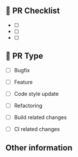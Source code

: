 ## 📃 PR Checklist
- [ ] 
- [ ] 
- [ ] 

## 🔑 PR Type
- [ ] Bugfix
- [ ] Feature
- [ ] Code style update 
- [ ] Refactoring 
- [ ] Build related changes
- [ ] CI related changes


## Other information
